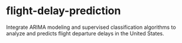 # flight-delay-prediction
Integrate ARIMA modeling and supervised classification algorithms to analyze and predicts flight departure delays in the United States. 
